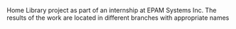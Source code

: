 Home Library project as part of an internship at EPAM Systems Inc.
The results of the work are located in different branches with appropriate names
